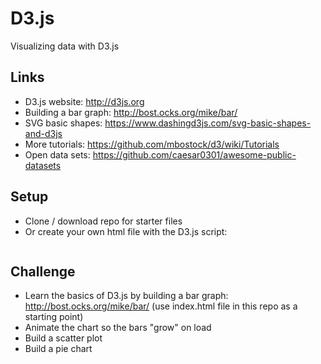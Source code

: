 # D3.js
Visualizing data with D3.js

## Links
* D3.js website: http://d3js.org
* Building a bar graph: http://bost.ocks.org/mike/bar/
* SVG basic shapes:  https://www.dashingd3js.com/svg-basic-shapes-and-d3js
* More tutorials: https://github.com/mbostock/d3/wiki/Tutorials
* Open data sets: https://github.com/caesar0301/awesome-public-datasets


## Setup
* Clone / download repo for starter files
* Or create your own html file with the D3.js script:  
<pre><script src="https://cdnjs.cloudflare.com/ajax/libs/d3/3.5.6/d3.min.js" charset="utf-8"></script></pre>



## Challenge
* Learn the basics of D3.js by building a bar graph: http://bost.ocks.org/mike/bar/ (use index.html file in this repo as a starting point)
* Animate the chart so the bars "grow" on load 
* Build a scatter plot
* Build a pie chart

